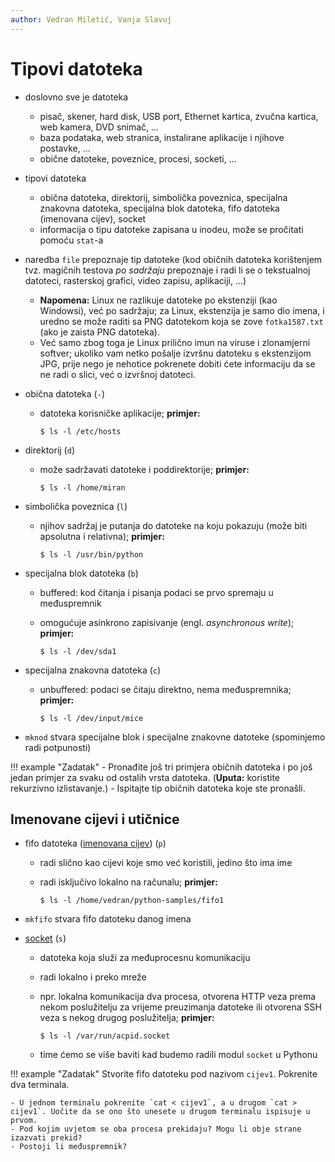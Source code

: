 ```yaml
---
author: Vedran Miletić, Vanja Slavuj
---
```


# Tipovi datoteka

- doslovno sve je datoteka

    - pisač, skener, hard disk, USB port, Ethernet kartica, zvučna kartica, web kamera, DVD snimač, ...
    - baza podataka, web stranica, instalirane aplikacije i njihove postavke, ...
    - obične datoteke, poveznice, procesi, socketi, ...

- tipovi datoteka

    - obična datoteka, direktorij, simbolička poveznica, specijalna znakovna datoteka, specijalna blok datoteka, fifo datoteka (imenovana cijev), socket
    - informacija o tipu datoteke zapisana u inodeu, može se pročitati pomoću `stat`-a

- naredba `file` prepoznaje tip datoteke (kod običnih datoteka korištenjem tvz. magičnih testova *po sadržaju* prepoznaje i radi li se o tekstualnoj datoteci, rasterskoj grafici, video zapisu, aplikaciji, ...)

    - **Napomena:** Linux ne razlikuje datoteke po ekstenziji (kao Windowsi), već po sadržaju; za Linux, ekstenzija je samo dio imena, i uredno se može raditi sa PNG datotekom koja se zove `fotka1587.txt` (ako je zaista PNG datoteka).
    - Već samo zbog toga je Linux prilično imun na viruse i zlonamjerni softver; ukoliko vam netko pošalje izvršnu datoteku s ekstenzijom JPG, prije nego je nehotice pokrenete dobiti ćete informaciju da se ne radi o slici, već o izvršnoj datoteci.

- obična datoteka (`-`)

    - datoteka korisničke aplikacije; **primjer:**

        ``` shell
        $ ls -l /etc/hosts
        ```

- direktorij (`d`)

    - može sadržavati datoteke i poddirektorije; **primjer:**

        ``` shell
        $ ls -l /home/miran
        ```

- simbolička poveznica (`l`)

    - njihov sadržaj je putanja do datoteke na koju pokazuju (može biti apsolutna i relativna); **primjer:**

        ``` shell
        $ ls -l /usr/bin/python
        ```

- specijalna blok datoteka (`b`)

    - buffered: kod čitanja i pisanja podaci se prvo spremaju u međuspremnik
    - omogućuje asinkrono zapisivanje (engl. *asynchronous write*); **primjer:**

        ``` shell
        $ ls -l /dev/sda1
        ```

- specijalna znakovna datoteka (`c`)

    - unbuffered: podaci se čitaju direktno, nema međuspremnika; **primjer:**

        ``` shell
        $ ls -l /dev/input/mice
        ```

- `mknod` stvara specijalne blok i specijalne znakovne datoteke (spominjemo radi potpunosti)

!!! example "Zadatak"
    - Pronađite još tri primjera običnih datoteka i po još jedan primjer za svaku od ostalih vrsta datoteka. (**Uputa:** koristite rekurzivno izlistavanje.)
    - Ispitajte tip običnih datoteka koje ste pronašli.

## Imenovane cijevi i utičnice

- fifo datoteka ([imenovana cijev](https://en.wikipedia.org/wiki/Named_pipe)) (`p`)

    - radi slično kao cijevi koje smo već koristili, jedino što ima ime
    - radi isključivo lokalno na računalu; **primjer:**

        ``` shell
        $ ls -l /home/vedran/python-samples/fifo1
        ```

- `mkfifo` stvara fifo datoteku danog imena
- [socket](https://en.wikipedia.org/wiki/Unix_domain_socket) (`s`)

    - datoteka koja služi za međuprocesnu komunikaciju
    - radi lokalno i preko mreže
    - npr. lokalna komunikacija dva procesa, otvorena HTTP veza prema nekom poslužitelju za vrijeme preuzimanja datoteke ili otvorena SSH veza s nekog drugog poslužitelja; **primjer:**

        ``` shell
        $ ls -l /var/run/acpid.socket
        ```

    - time ćemo se više baviti kad budemo radili modul `socket` u Pythonu

!!! example "Zadatak"
    Stvorite fifo datoteku pod nazivom `cijev1`. Pokrenite dva terminala.

    - U jednom terminalu pokrenite `cat < cijev1`, a u drugom `cat > cijev1`. Uočite da se ono što unesete u drugom terminalu ispisuje u prvom.
    - Pod kojim uvjetom se oba procesa prekidaju? Mogu li obje strane izazvati prekid?
    - Postoji li međuspremnik?
